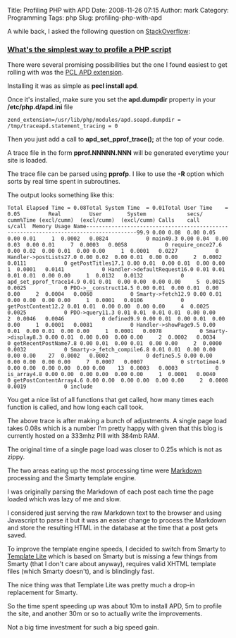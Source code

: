 Title: Profiling PHP with APD
Date: 2008-11-26 07:15
Author: mark
Category: Programming
Tags: php
Slug: profiling-php-with-apd

A while back, I asked the following question on [StackOverflow][]:

### [What's the simplest way to profile a PHP script][]


There were several promising possibilities but the one I found easiest
to get rolling with was the [PCL APD extension][].

Installing it was as simple as **pecl install apd**.

Once it's installed, make sure you set the **apd.dumpdir** property in
your **/etc/php.d/apd.ini** file


    zend_extension=/usr/lib/php/modules/apd.soapd.dumpdir = /tmp/traceapd.statement_tracing = 0


Then you just add a call to **apd\_set\_pprof\_trace();** at the top of
your code.

A trace file in the form **pprof.NNNNN.NNN** will be generated everytime
your site is loaded.

The trace file can be parsed using **pprofp**. I like to use the **-R**
option which sorts by real time spent in subroutines.

The output looks something like this:


    Total Elapsed Time = 0.08Total System Time  = 0.01Total User Time    = 0.05         Real         User        System             secs/    cumm%Time (excl/cumm)  (excl/cumm)  (excl/cumm) Calls    call    s/call  Memory Usage Name--------------------------------------------------------------------------------------99.9 0.00 0.08  0.00 0.05  0.00 0.01     1  0.0002   0.0824            0 main49.3 0.00 0.04  0.00 0.03  0.00 0.01     7  0.0003   0.0058            0 require_once27.6 0.00 0.02  0.00 0.01  0.00 0.00     1  0.0001   0.0227            0 Handler->postLists27.0 0.00 0.02  0.00 0.01  0.00 0.00     2  0.0002   0.0111            0 getPostTitles17.1 0.00 0.01  0.00 0.01  0.00 0.00     1  0.0001   0.0141            0 Handler->defaultRequest16.0 0.01 0.01  0.01 0.01  0.00 0.00     1  0.0132   0.0132            0 apd_set_pprof_trace14.9 0.01 0.01  0.00 0.00  0.00 0.00     5  0.0025   0.0025            0 PDO->__construct14.5 0.00 0.01  0.00 0.01  0.00 0.00     2  0.0004   0.0060            0 Smarty->fetch12.9 0.00 0.01  0.00 0.00  0.00 0.00     1  0.0001   0.0106            0 getPostContent12.2 0.01 0.01  0.00 0.00  0.00 0.00     4  0.0025   0.0025            0 PDO->query11.3 0.01 0.01  0.01 0.01  0.00 0.00     2  0.0046   0.0046            0 defined9.9 0.00 0.01  0.00 0.01  0.00 0.00     1  0.0001   0.0081            0 Handler->showPage9.5 0.00 0.01  0.00 0.01  0.00 0.00     1  0.0001   0.0078            0 Smarty->display8.3 0.00 0.01  0.00 0.00  0.00 0.00     2  0.0002   0.0034            0 getRecentPostName7.8 0.00 0.01  0.00 0.01  0.00 0.00     2  0.0000   0.0032            0 Smarty->_fetch_compile6.8 0.01 0.01  0.00 0.00  0.00 0.00    27  0.0002   0.0002            0 define5.5 0.00 0.00  0.00 0.00  0.00 0.00     7  0.0007   0.0007            0 strtotime4.9 0.00 0.00  0.00 0.00  0.00 0.00    13  0.0003   0.0003            0 is_array4.8 0.00 0.00  0.00 0.00  0.00 0.00     1  0.0001   0.0040            0 getPostContentArray4.6 0.00 0.00  0.00 0.00  0.00 0.00     2  0.0008   0.0019            0 include


You get a nice list of all functions that get called, how many times
each function is called, and how long each call took.

The above trace is after making a bunch of adjustments. A single page
load takes 0.08s which is a number I'm pretty happy with given that this
blog is currently hosted on a 333mhz PIII with 384mb RAM.

The original time of a single page load was closer to 0.25s which is not
as zippy.

The two areas eating up the most processing time were [Markdown][]
processing and the Smarty template engine.

I was originally parsing the Markdown of each post each time the page
loaded which was lazy of me and slow.

I considered just serving the raw Markdown text to the browser and using
Javascript to parse it but it was an easier change to process the
Markdown and store the resulting HTML in the database at the time that a
post gets saved.

To improve the template engine speeds, I decided to switch from Smarty
to [Template Lite][] which is based on Smarty but is missing a few
things from Smarty (that I don't care about anyway), requires valid
XHTML template files (which Smarty doesn't), and is blindingly fast.

The nice thing was that Template Lite was pretty much a drop-in
replacement for Smarty.

So the time spent speeding up was about 10m to install APD, 5m to
profile the site, and another 30m or so to actually write the
improvements.

Not a big time investment for such a big speed gain.

  [StackOverflow]: https://www.stackoverflow.com
  [What's the simplest way to profile a PHP script]: https://stackoverflow.com/questions/21133/simplest-way-to-profile-a-php-script
  [PCL APD extension]: https://www.php.net/apd
  [Markdown]: https://daringfireball.net/projects/markdown/
  [Template Lite]: https://templatelite.sourceforge.net/
